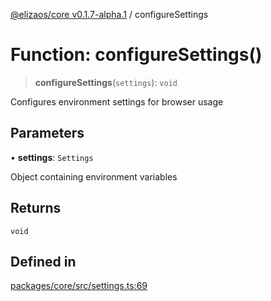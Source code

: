 [@elizaos/core v0.1.7-alpha.1](../index.md) / configureSettings

# Function: configureSettings()

> **configureSettings**(`settings`): `void`

Configures environment settings for browser usage

## Parameters

• **settings**: `Settings`

Object containing environment variables

## Returns

`void`

## Defined in

[packages/core/src/settings.ts:69](https://github.com/elizaOS/eliza/blob/main/packages/core/src/settings.ts#L69)
